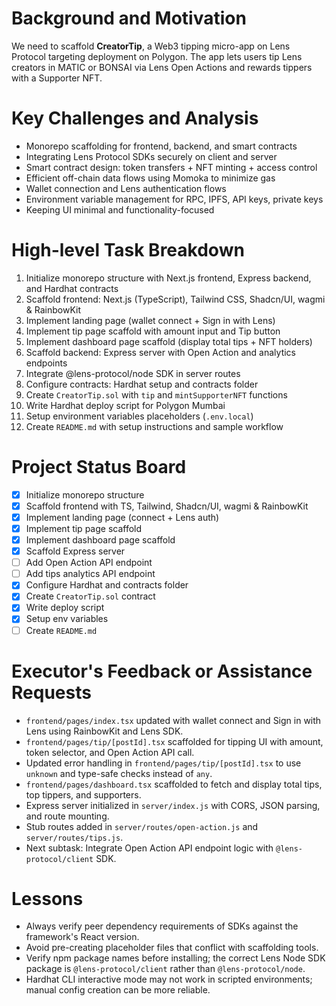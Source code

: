 # Background and Motivation
We need to scaffold **CreatorTip**, a Web3 tipping micro-app on Lens Protocol targeting deployment on Polygon. The app lets users tip Lens creators in MATIC or BONSAI via Lens Open Actions and rewards tippers with a Supporter NFT.

# Key Challenges and Analysis
- Monorepo scaffolding for frontend, backend, and smart contracts
- Integrating Lens Protocol SDKs securely on client and server
- Smart contract design: token transfers + NFT minting + access control
- Efficient off-chain data flows using Momoka to minimize gas
- Wallet connection and Lens authentication flows
- Environment variable management for RPC, IPFS, API keys, private keys
- Keeping UI minimal and functionality-focused

# High-level Task Breakdown
1. Initialize monorepo structure with Next.js frontend, Express backend, and Hardhat contracts
2. Scaffold frontend: Next.js (TypeScript), Tailwind CSS, Shadcn/UI, wagmi & RainbowKit
3. Implement landing page (wallet connect + Sign in with Lens)
4. Implement tip page scaffold with amount input and Tip button
5. Implement dashboard page scaffold (display total tips + NFT holders)
6. Scaffold backend: Express server with Open Action and analytics endpoints
7. Integrate @lens-protocol/node SDK in server routes
8. Configure contracts: Hardhat setup and contracts folder
9. Create `CreatorTip.sol` with `tip` and `mintSupporterNFT` functions
10. Write Hardhat deploy script for Polygon Mumbai
11. Setup environment variables placeholders (`.env.local`)
12. Create `README.md` with setup instructions and sample workflow

# Project Status Board
- [x] Initialize monorepo structure
- [x] Scaffold frontend with TS, Tailwind, Shadcn/UI, wagmi & RainbowKit
- [x] Implement landing page (connect + Lens auth)
- [x] Implement tip page scaffold
- [x] Implement dashboard page scaffold
- [x] Scaffold Express server
- [ ] Add Open Action API endpoint
- [ ] Add tips analytics API endpoint
- [x] Configure Hardhat and contracts folder
- [x] Create `CreatorTip.sol` contract
- [x] Write deploy script
- [x] Setup env variables
- [ ] Create `README.md`

# Executor's Feedback or Assistance Requests
- `frontend/pages/index.tsx` updated with wallet connect and Sign in with Lens using RainbowKit and Lens SDK.
- `frontend/pages/tip/[postId].tsx` scaffolded for tipping UI with amount, token selector, and Open Action API call.
- Updated error handling in `frontend/pages/tip/[postId].tsx` to use `unknown` and type-safe checks instead of `any`.
- `frontend/pages/dashboard.tsx` scaffolded to fetch and display total tips, top tippers, and supporters.
- Express server initialized in `server/index.js` with CORS, JSON parsing, and route mounting.
- Stub routes added in `server/routes/open-action.js` and `server/routes/tips.js`.
- Next subtask: Integrate Open Action API endpoint logic with `@lens-protocol/client` SDK.

# Lessons
- Always verify peer dependency requirements of SDKs against the framework's React version.
- Avoid pre-creating placeholder files that conflict with scaffolding tools.
- Verify npm package names before installing; the correct Lens Node SDK package is `@lens-protocol/client` rather than `@lens-protocol/node`.
- Hardhat CLI interactive mode may not work in scripted environments; manual config creation can be more reliable. 